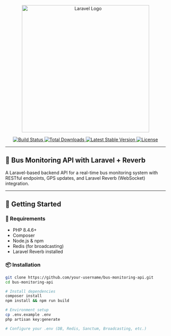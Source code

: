 <p align="center">
  <a href="https://laravel.com" target="_blank">
    <img src="https://raw.githubusercontent.com/laravel/art/master/logo-lockup/5%20SVG/2%20CMYK/1%20Full%20Color/laravel-logolockup-cmyk-red.svg" width="400" alt="Laravel Logo">
  </a>
</p>

<p align="center">
  <a href="https://github.com/laravel/framework/actions">
    <img src="https://github.com/laravel/framework/workflows/tests/badge.svg" alt="Build Status">
  </a>
  <a href="https://packagist.org/packages/laravel/framework">
    <img src="https://img.shields.io/packagist/dt/laravel/framework" alt="Total Downloads">
  </a>
  <a href="https://packagist.org/packages/laravel/framework">
    <img src="https://img.shields.io/packagist/v/laravel/framework" alt="Latest Stable Version">
  </a>
  <a href="https://packagist.org/packages/laravel/framework">
    <img src="https://img.shields.io/packagist/l/laravel/framework" alt="License">
  </a>
</p>

---

## 🚌 Bus Monitoring API with Laravel + Reverb

A Laravel-based backend API for a real-time bus monitoring system with RESTful endpoints, GPS updates, and Laravel Reverb (WebSocket) integration.

---

## 🚀 Getting Started

### 🔧 Requirements

- PHP 8.4.6+
- Composer
- Node.js & npm
- Redis (for broadcasting)
- Laravel Reverb installed

### 📦 Installation

```bash
git clone https://github.com/your-username/bus-monitoring-api.git
cd bus-monitoring-api

# Install dependencies
composer install
npm install && npm run build

# Environment setup
cp .env.example .env
php artisan key:generate

# Configure your .env (DB, Redis, Sanctum, Broadcasting, etc.)
